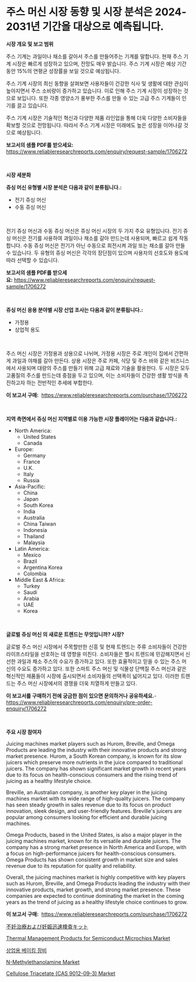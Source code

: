 <p><h1>주스 머신 시장 동향 및 시장 분석은 2024-2031년 기간을 대상으로 예측됩니다.</h1></p><p><strong>시장 개요 및 보고 범위</strong></p>
<p><p>주스 기계는 과일이나 채소를 갈아서 주스를 만들어주는 기계를 말합니다. 현재 주스 기계 시장은 빠르게 성장하고 있으며, 전망도 매우 밝습니다. 주스 기계 시장은 예상 기간 동안 15%의 연평균 성장률을 보일 것으로 예상됩니다. </p><p>주스 기계 시장의 최신 동향을 살펴보면 사용자들이 건강한 식사 및 생활에 대한 관심이 높아지면서 주스 소비량이 증가하고 있습니다. 이로 인해 주스 기계 시장이 성장하는 것으로 보입니다. 또한 각종 영양소가 풍부한 주스를 만들 수 있는 고급 주스 기계들이 인기를 끌고 있습니다.</p><p>주스 기계 시장은 기술적인 혁신과 다양한 제품 라인업을 통해 더욱 다양한 소비자들을 확보할 것으로 전망됩니다. 따라서 주스 기계 시장은 미래에도 높은 성장을 이어나갈 것으로 예상됩니다.</p></p>
<p><strong>보고서의 샘플 PDF를 받으세요:</strong> <a href="https://www.reliableresearchreports.com/enquiry/request-sample/1706272">https://www.reliableresearchreports.com/enquiry/request-sample/1706272</a></p>
<p>&nbsp;</p>
<p><strong>시장 세분화</strong></p>
<p><strong>쥬싱 머신 유형별 시장 분석은 다음과 같이 분류됩니다.:</strong></p>
<p><ul><li>전기 쥬싱 머신</li><li>수동 쥬싱 머신</li></ul></p>
<p>&nbsp;</p>
<p><p>전기 쥬싱 머신과 수동 쥬싱 머신은 쥬싱 머신 시장의 두 가지 주요 유형입니다. 전기 쥬싱 머신은 전기를 사용하여 과일이나 채소를 갈아 만드는데 사용되며, 빠르고 쉽게 작동합니다. 수동 쥬싱 머신은 전기가 아닌 수동으로 회전시켜 과일 또는 채소를 갈아 만들 수 있습니다. 두 유형의 쥬싱 머신은 각각의 장단점이 있으며 사용자의 선호도와 용도에 따라 선택할 수 있습니다.</p></p>
<p><strong>보고서의 샘플 PDF를 받으세요:</strong>&nbsp;<a href="https://www.reliableresearchreports.com/enquiry/request-sample/1706272">https://www.reliableresearchreports.com/enquiry/request-sample/1706272</a></p>
<p>&nbsp;</p>
<p><strong> 쥬싱 머신 응용 분야별 시장 산업 조사는 다음과 같이 분류됩니다.:</strong></p>
<p><ul><li>가정용</li><li>상업적 용도</li></ul></p>
<p>&nbsp;</p>
<p><p>주스 머신 시장은 가정용과 상용으로 나뉘며, 가정용 시장은 주로 개인이 집에서 간편하게 과일과 야채를 갈아 만든다. 상용 시장은 주로 카페, 식당 및 주스 바와 같은 비즈니스에서 사용되며 대량의 주스를 만들기 위해 고급 재료와 기술을 활용한다. 두 시장은 모두 고품질의 주스를 만드는데 중점을 두고 있으며, 이는 소비자들이 건강한 생활 방식을 촉진하고자 하는 전반적인 추세에 부합한다.</p></p>
<p><strong>이 보고서 구매:</strong>&nbsp; <a href="https://www.reliableresearchreports.com/purchase/1706272">https://www.reliableresearchreports.com/purchase/1706272</a></p>
<p>&nbsp;</p>
<p><strong>지역 측면에서 쥬싱 머신 지역별로 이용 가능한 시장 플레이어는 다음과 같습니다.:</strong></p>
<p><ul>
    <li>
        North America:
        <ul>
            <li>United States</li>
            <li>Canada</li>
        </ul>
    </li>
    <li>
        Europe:
        <ul>
            <li>Germany</li>
            <li>France</li>
            <li>U.K.</li>
            <li>Italy</li>
            <li>Russia</li>
        </ul>
    </li>
    <li>
        Asia-Pacific:
        <ul>
            <li>China</li>
            <li>Japan</li>
            <li>South Korea</li>
            <li>India</li>
            <li>Australia</li>
            <li>China Taiwan</li>
            <li>Indonesia</li>
            <li>Thailand</li>
            <li>Malaysia</li>
        </ul>
    </li>
    <li>
        Latin America:
        <ul>
            <li>Mexico</li>
            <li>Brazil</li>
            <li>Argentina Korea</li>
            <li>Colombia</li>
        </ul>
    </li>
    <li>
        Middle East & Africa:
        <ul>
            <li>Turkey</li>
            <li>Saudi</li>
            <li>Arabia</li>
            <li>UAE</li>
            <li>Korea</li>
        </ul>
    </li>
    </ul></p>
<p>&nbsp;</p>
<p><strong>글로벌 쥬싱 머신 의 새로운 트렌드는 무엇입니까? 시장?</strong></p>
<p><p>글로벌 주스 머신 시장에서 주목할만한 신흥 및 현재 트렌드는 주류 소비자들이 건강한 라이프스타일을 선호하는 데 영향을 미친다. 소비자들은 헬시 트렌드에 민감해지면서 신선한 과일과 채소 주스의 수요가 증가하고 있다. 또한 효율적이고 믿을 수 있는 주스 머신의 수요도 증가하고 있다. 또한 스마트 주스 머신 및 식물성 단백질 주스 머신과 같은 혁신적인 제품들이 시장에 출시되면서 소비자들의 선택폭이 넓어지고 있다. 이러한 트렌드는 주스 머신 시장에서의 경쟁을 더욱 치열하게 만들고 있다.</p></p>
<p><strong>이 보고서를 구매하기 전에 궁금한 점이 있으면 문의하거나 공유하세요.</strong>- <a href="https://www.reliableresearchreports.com/enquiry/pre-order-enquiry/1706272">https://www.reliableresearchreports.com/enquiry/pre-order-enquiry/1706272</a></p>
<p>&nbsp;</p>
<p><strong>주요 시장 참여자</strong></p>
<p><p>Juicing machines market players such as Hurom, Breville, and Omega Products are leading the industry with their innovative products and strong market presence. Hurom, a South Korean company, is known for its slow juicers which preserve more nutrients in the juice compared to traditional juicers. The company has shown significant market growth in recent years due to its focus on health-conscious consumers and the rising trend of juicing as a healthy lifestyle choice.</p><p>Breville, an Australian company, is another key player in the juicing machines market with its wide range of high-quality juicers. The company has seen steady growth in sales revenue due to its focus on product innovation, sleek design, and user-friendly features. Breville's juicers are popular among consumers looking for efficient and durable juicing machines.</p><p>Omega Products, based in the United States, is also a major player in the juicing machines market, known for its versatile and durable juicers. The company has a strong market presence in North America and Europe, with a focus on high-performance juicers for health-conscious consumers. Omega Products has shown consistent growth in market size and sales revenue due to its reputation for quality and reliability.</p><p>Overall, the juicing machines market is highly competitive with key players such as Hurom, Breville, and Omega Products leading the industry with their innovative products, market growth, and strong market presence. These companies are expected to continue dominating the market in the coming years as the trend of juicing as a healthy lifestyle choice continues to grow.</p></p>
<p><strong>이 보고서 구매:</strong>&nbsp;&nbsp;<a href="https://www.reliableresearchreports.com/purchase/1706272">https://www.reliableresearchreports.com/purchase/1706272</a></p>
<p><p><a href="https://medium.com/@kaywitting1/%E4%B8%8D%E5%A6%8A%E7%97%87%E3%81%A8%E5%A6%8A%E5%A8%A0%E8%BF%85%E9%80%9F%E3%83%86%E3%82%B9%E3%83%88%E3%82%AD%E3%83%83%E3%83%88%E5%B8%82%E5%A0%B4%E3%81%AE%E3%82%B7%E3%82%A7%E3%82%A2%E3%81%AE%E7%99%BA%E5%B1%95%E3%81%A8%E5%B8%82%E5%A0%B4%E6%88%90%E9%95%B7%E5%82%BE%E5%90%912024-2031-60698e827564">不妊治療および妊娠迅速検査キット</a></p><p><a href="https://view.publitas.com/reportprime-1/thermal-management-products-for-semiconduct-microchips-market-size-reflecting-a-forecast-till-2031-market-by-type-by-application-and-by-geography/">Thermal Management Products for Semiconduct Microchips Market</a></p><p><a href="https://github.com/vskv4779xr1/Market-Research-Report-List-1/blob/main/8752528186821.md">상업용 베이킹 장비</a></p><p><a href="https://butternut-bug-553.notion.site/N-Methylethanolamine-Market-Size-Share-Trends-Analysis-Report-By-Application-Regional-Outlook-C-c6c77812b9bb4d2b826f96495b60f138">N-Methylethanolamine Market</a></p><p><a href="https://issuu.com/reportprime-2/docs/cellulose-triacetate-cas-9012-09-3-market-size-203">Cellulose Triacetate (CAS 9012-09-3) Market</a></p></p>
